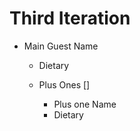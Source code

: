 # Third Iteration

- Main Guest Name

  - Dietary

  - Plus Ones []
    - Plus one Name
    - Dietary
